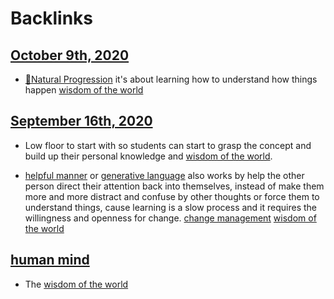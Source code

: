 
# Backlinks
## [October 9th, 2020](<October 9th, 2020.md>)
- [🌱Natural Progression](<🌱Natural Progression.md>) it's about learning how to understand how things happen [wisdom of the world](<wisdom of the world.md>)

## [September 16th, 2020](<September 16th, 2020.md>)
-  Low floor to start with so students can start to grasp the concept and build up their personal knowledge and [wisdom of the world](<wisdom of the world.md>).

- [helpful manner](<helpful manner.md>) or [generative language](<generative language.md>) also works by help the other person direct their attention back into themselves, instead of make them more and more distract and confuse by other thoughts or force them to understand things, cause learning is a slow process and it requires the willingness and openness for change. [change management](<change management.md>) [wisdom of the world](<wisdom of the world.md>)

## [human mind](<human mind.md>)
- The [wisdom of the world](<wisdom of the world.md>)

